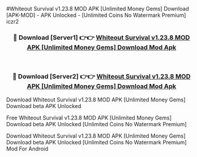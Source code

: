 #Whiteout Survival v1.23.8 MOD APK [Unlimited Money Gems] Download [APK-MOD] - APK Unlocked - [Unlimited Coins No Watermark Premium] iczr2



<div align="center">

<h3>🔴 Download [Server1] 👉👉 <a href="https://momento.my/?title=Whiteout_Survival_v1.23.8_MOD_APK_[Unlimited_Money_Gems]_Download">Whiteout Survival v1.23.8 MOD APK [Unlimited Money Gems] Download Mod Apk</a></h3><br>

<h3>🔴 Download [Server2] 👉👉 <a href="https://momento.my/?title=Whiteout_Survival_v1.23.8_MOD_APK_[Unlimited_Money_Gems]_Download">Whiteout Survival v1.23.8 MOD APK [Unlimited Money Gems] Download Mod Apk</a></h3>
</div>



Download Whiteout Survival v1.23.8 MOD APK [Unlimited Money Gems] Download beta APK Unlocked

Free Whiteout Survival v1.23.8 MOD APK [Unlimited Money Gems] Download beta APK Unlocked [Unlimited Coins No Watermark Premium]

Download Whiteout Survival v1.23.8 MOD APK [Unlimited Money Gems] Download beta APK Unlocked [Unlimited Coins No Watermark Premium] Mod For Android
